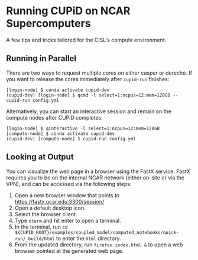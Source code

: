 # Running CUPiD on NCAR Supercomputers

A few tips and tricks tailored for the CISL's compute environment.

## Running in Parallel

There are two ways to request multiple cores on either casper or derecho.
If you want to release the cores immediately after `cupid-run` finishes:

```
[login-node] $ conda activate cupid-dev
(cupid-dev) [login-node] $ qcmd -l select=1:ncpus=12:mem=120GB -- cupid-run config.yml
```

Alternatively, you can start an interactive session and remain on the compute nodes after CUPiD completes:

```
[login-node] $ qinteractive -l select=1:ncpus=12:mem=120GB
[compute-node] $ conda activate cupid-dev
(cupid-dev) [compute-node] $ cupid-run config.yml
```

## Looking at Output

You can visualize the web page in a browser using the FastX service.
FastX requires you to be on the internal NCAR network (either on-site or via the VPN),
and can be accessed via the following steps:

1. Open a new browser window that points to https://fastx.ucar.edu:3300/session/
1. Open a default desktop icon.
1. Select the browser client.
1. Type `xterm` and hit enter to open a terminal.
1. In the terminal, run `cd ${CUPID_ROOT}/examples/coupled_model/computed_notebooks/quick-run/_build/html` to enter the `html` directory.
1. From the updated directory, run `firefox index.html &` to open a web browser pointed at the generated web page.
